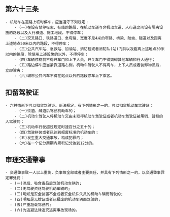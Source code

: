 ## 第六十三条　
    - 机动车在道路上临时停车，应当遵守下列规定：
        - (一)在设有禁停标志、标线的路段，在机动车道与非机动车道、人行道之间设有隔离设施的路段以及人行横道、施工地段，不得停车；
        - (二)交叉路口、铁路道口、急弯路、宽度不足4米的窄路、桥梁、陡坡、隧道以及距离上述地点50米以内的路段，不得停车；
        - (三)公共汽车站、急救站、加油站、消防栓或者消防队(站)门前以及距离上述地点30米以内的路段，除使用上述设施的以外，不得停车；
        - (四)车辆停稳前不得开车门和上下人员，开关车门不得妨碍其他车辆和行人通行；
        - (五)路边停车应当紧靠道路右侧，机动车驾驶人不得离车，上下人员或者装卸物品后，立即驶离；
        - (六)城市公共汽车不得在站点以外的路段停车上下乘客。

## 扣留驾驶证
    - 六种情形下可以扣留驾驶证。新法规定，有下列情形之一的，可以扣留机动车驾驶证： 
        - (一)饮酒、醉酒后驾驶机动车的； 
        - (二)机动车驾驶人将机动车交由未取得机动车驾驶证或者机动车驾驶证被吊销、暂扣的人驾驶的； 
        - (三)机动车行驶超过规定时速百分之五十的； 
        - (四)驾驶拼装或者已达到报废标准的机动车的； 
        - (五)发生重大交通事故，构成犯罪的； 
        - (六)在一个记分周期内累积记分达到12分的。

## 审理交通肇事
    - 交通肇事致一人以上重伤，负事故全部或者主要责任，并具有下列情形之一的，以交通肇事罪定罪处罚：
      - (一)酒后、吸食毒品后驾驶机动车辆的;
      - (二)无驾驶资格驾驶机动车辆的;
      - (三)明知是安全装置不全或者安全机件失灵的机动车辆而驾驶的;
      - (四)明知是无牌证或者已报废的机动车辆而驾驶的;
      - (五)严重超载驾驶的;
      - (六)为逃避法律追究逃离事故现场的。
